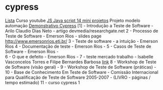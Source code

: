 # cypress
[Lista](https://www.evernote.com/shard/s623/sh/9289d14d-d0b7-d309-1959-d195a577656a/7df53fa358a8217be60a61a15e80914c)
Curso youtube [JS Java script 14 mini projetos](https://www.youtube.com/watch?v=i6Oi-YtXnAU)
Projeto modelo automação [Demonstrativo Cypress]()
[1] - Introdução a Teste de Software - Arilo Claudio Dias Neto - artigo devmedia/researchgate.net
2 - Processo de Teste de Software - Emerson Rios - slides page http://www.emersonrios.eti.br/ 
3 - Teste de software - a intuição - Emerson Rios 
4 - Documentação de teste - Emerson Rios - 
5 - Casos de Teste de Software - Emerson Rios -  
6 - O que e defeito - Emerson Rios - 
7 - teste mercado trabalho - Isabelle Vasconcelos Torres e Filipe Bernardes Barbosa [link]() 
8 - Workshop de Teste de  Software (visão geral) - 
9 - Workshop de Teste de  Software (práticas) - 
10 - Base de Conhecimento Em Teste de Software - Comissão Internacional para Qualificação de Teste de Software 2005-2007 - (LIVRO - páginas / tempo estimado)
11 - curso cypress 1
















